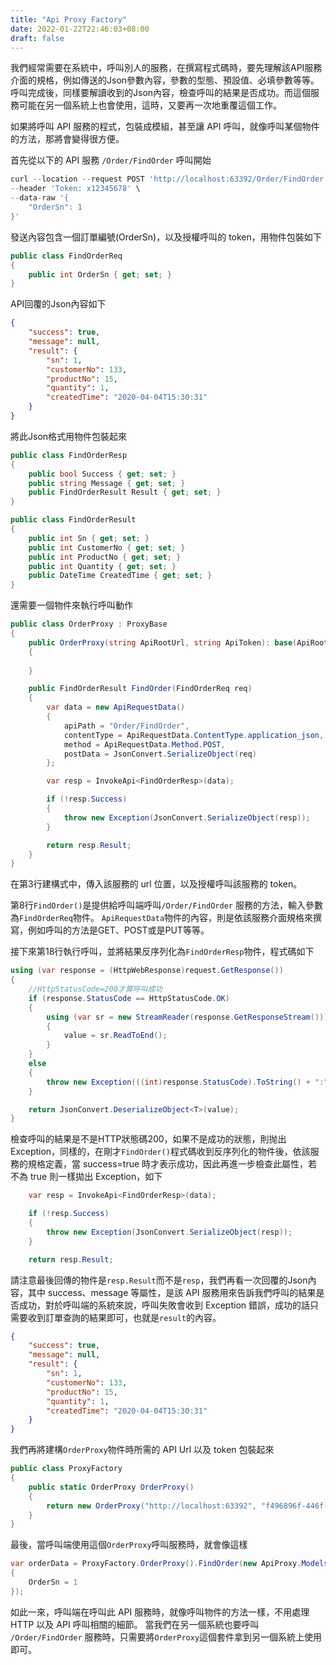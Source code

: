 ```yaml
---
title: "Api Proxy Factory"
date: 2022-01-22T22:46:03+08:00
draft: false
---
```


我們經常需要在系統中，呼叫別人的服務，在撰寫程式碼時，要先理解該API服務介面的規格，例如傳送的Json參數內容，參數的型態、預設值、必填參數等等。呼叫完成後，同樣要解讀收到的Json內容，檢查呼叫的結果是否成功。而這個服務可能在另一個系統上也會使用，這時，又要再一次地重覆這個工作。

如果將呼叫 API 服務的程式，包裝成模組，甚至讓 API 呼叫，就像呼叫某個物件的方法，那將會變得很方便。

首先從以下的 API 服務 `/Order/FindOrder` 呼叫開始
```r
curl --location --request POST 'http://localhost:63392/Order/FindOrder' \
--header 'Token: x12345678' \
--data-raw '{
    "OrderSn": 1
}'
```
發送內容包含一個訂單編號(OrderSn)，以及授權呼叫的 token，用物件包裝如下
```c#
public class FindOrderReq
{
    public int OrderSn { get; set; }        
}
```
API回覆的Json內容如下
```json
{
    "success": true,
    "message": null,
    "result": {
        "sn": 1,
        "customerNo": 133,
        "productNo": 15,
        "quantity": 1,
        "createdTime": "2020-04-04T15:30:31"
    }
}
```
將此Json格式用物件包裝起來
```c#
public class FindOrderResp
{
    public bool Success { get; set; }
    public string Message { get; set; }
    public FindOrderResult Result { get; set; }
}

public class FindOrderResult
{
    public int Sn { get; set; }
    public int CustomerNo { get; set; }
    public int ProductNo { get; set; }
    public int Quantity { get; set; }
    public DateTime CreatedTime { get; set; }
}
```
還需要一個物件來執行呼叫動作
```c#
public class OrderProxy : ProxyBase
{
    public OrderProxy(string ApiRootUrl, string ApiToken): base(ApiRootUrl, ApiToken)
    {
        
    }

    public FindOrderResult FindOrder(FindOrderReq req)
    {
        var data = new ApiRequestData()
        {
            apiPath = "Order/FindOrder",
            contentType = ApiRequestData.ContentType.application_json,
            method = ApiRequestData.Method.POST,
            postData = JsonConvert.SerializeObject(req)
        };

        var resp = InvokeApi<FindOrderResp>(data);

        if (!resp.Success)
        {
            throw new Exception(JsonConvert.SerializeObject(resp));
        }

        return resp.Result;
    }
}
```
在第3行建構式中，傳入該服務的 url 位置，以及授權呼叫該服務的 token。

第8行`FindOrder()`是提供給呼叫端呼叫`/Order/FindOrder` 服務的方法，輸入參數為`FindOrderReq`物件。
`ApiRequestData`物件的內容，則是依該服務介面規格來撰寫，例如呼叫的方法是GET、POST或是PUT等等。

接下來第18行執行呼叫，並將結果反序列化為`FindOrderResp`物件，程式碼如下
```c#
using (var response = (HttpWebResponse)request.GetResponse())
{
    //HttpStatusCode=200才算呼叫成功
    if (response.StatusCode == HttpStatusCode.OK)
    {
        using (var sr = new StreamReader(response.GetResponseStream()))
        {
            value = sr.ReadToEnd();
        }
    }
    else
    {
        throw new Exception(((int)response.StatusCode).ToString() + ":" + response.StatusDescription);
    }

    return JsonConvert.DeserializeObject<T>(value);
}
```
檢查呼叫的結果是不是HTTP狀態碼200，如果不是成功的狀態，則抛出 Exception，同樣的，在剛才`FindOrder()`程式碼收到反序列化的物件後，依該服務的規格定義，當 success=true 時才表示成功，因此再進一步檢查此屬性，若不為 true 則一樣拋出 Exception，如下
```c#
    var resp = InvokeApi<FindOrderResp>(data);

    if (!resp.Success)
    {
        throw new Exception(JsonConvert.SerializeObject(resp));
    }

    return resp.Result;
```
請注意最後回傳的物件是`resp.Result`而不是`resp`，我們再看一次回覆的Json內容，其中 success、message 等屬性，是該 API 服務用來告訴我們呼叫的結果是否成功，對於呼叫端的系統來說，呼叫失敗會收到 Exception 錯誤，成功的話只需要收到訂單查詢的結果即可，也就是`result`的內容。
```json
{
    "success": true,
    "message": null,
    "result": {
        "sn": 1,
        "customerNo": 133,
        "productNo": 15,
        "quantity": 1,
        "createdTime": "2020-04-04T15:30:31"
    }
}
```
我們再將建構`OrderProxy`物件時所需的 API Url 以及 token 包裝起來
```c#
public class ProxyFactory
{
    public static OrderProxy OrderProxy()
    {
        return new OrderProxy("http://localhost:63392", "f496896f-446f-4a5b-97c4-b6d12f66a22c");
    }
}
```
最後，當呼叫端使用這個`OrderProxy`呼叫服務時，就會像這樣
```c#
var orderData = ProxyFactory.OrderProxy().FindOrder(new ApiProxy.Models.Order.FindOrderReq()
{
    OrderSn = 1
});
```            
如此一來，呼叫端在呼叫此 API 服務時，就像呼叫物件的方法一樣，不用處理 HTTP 以及 API 呼叫相關的細節。
當我們在另一個系統也要呼叫 `/Order/FindOrder` 服務時，只需要將`OrderProxy`這個套件拿到另一個系統上使用即可。